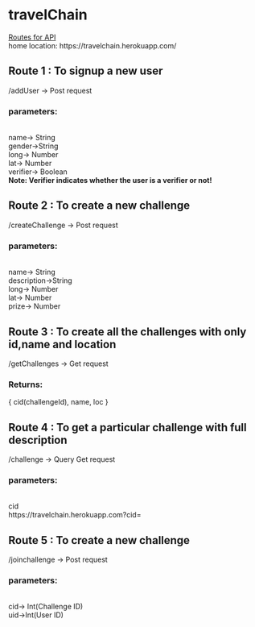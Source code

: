 # travelChain
<div>
<u>Routes for API</u><br>
 home location: https://travelchain.herokuapp.com/

<h2>Route 1 : To signup a new user</h2>
/addUser     -> Post request
<br>
<h3>parameters:</h3>
<br>
name-> String<br>
gender->String<br>
long-> Number<br>
lat-> Number<br>
verifier-> Boolean<br>
<b>Note: Verifier indicates whether the user is a verifier or not!</b>

<h2>Route 2 : To create a new challenge</h2>
/createChallenge     -> Post request
<br>
<h3>parameters:</h3>
<br>
name-> String<br>
description->String<br>
long-> Number<br>
lat-> Number<br>
prize-> Number<br>

<h2>Route 3 : To create all the challenges with only id,name and location</h2>
/getChallenges     -> Get request
<br>
<h3>Returns:</h3>
{
cid(challengeId),
name,
loc
}
<br>

<h2>Route 4 : To get a particular challenge with full description</h2>
/challenge     -> Query Get request
<br>
<h3>parameters:</h3>
<br>
cid<br>
https://travelchain.herokuapp.com?cid=<value><br>
  
<h2>Route 5 : To create a new challenge</h2>
/joinchallenge     -> Post request
<br>
<h3>parameters:</h3>
<br>
cid-> Int(Challenge ID)<br>
uid->Int(User ID)<br>


</div>

